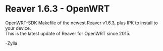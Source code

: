 # Reaver 1.6.3 - OpenWRT

OpenWRT-SDK Makefile of the newest Reaver v1.6.3, plus IPK to install to your device.  
This is the latest update of Reaver for OpenWRT since 2015.  

-Zylla
